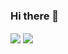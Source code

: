 ### Hi there 👋

<a>
 <img align="center" src="https://github-readme-stats.vercel.app/api/top-langs/?username=MariyanKarakiev&layout=compact)(https://github.com/anuraghazra/github-readme-stats)"/>
</a>
<a href="https://github.com/anuraghazra/convoychat">
  <img align="center" src="https://github-readme-stats.vercel.app/api?username=MariyanKarakiev&show_icons=true&theme=dark)" />
</a>
